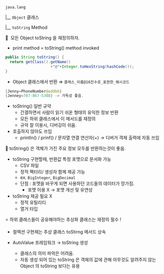 `java.lang` 

|__ `Object` 클래스 

|__ `toString` Method

📌  모든 Object toString 을 재정의하자. 

- print method = toString() method invoked

```java
public String toString() {
  return getClass().getName()
					+"@"+Integer.toHexString(hashCode());
}
```

- Object 클래스에서 반환 ⇒ `클래스_이름@16진수로_표현한_해시코드`

```java
{Jenny=PhoneNumber@addbb} 
{Jenney=707-867-5308} -> 가독성 좋음.
```

- toString() 일반 규약
    - 간결하면서 사람이 읽기 쉬운 형태의 유익한 정보 반환
    - 모든 하위 클래스에서 이 메서드를 재정의
    - 규악 잘 이용시, 디버깅이 쉬움.
- 호출하지 않아도 쓰임
    - println() / prinf() / 문자열 연결 연산자(+) → 디버거 객체 출력에 자동 쓰임
    

📌 toString() 은 객체가 가진 주요 정보 모두를 반환하는것이 좋음. 

- toString 구현할때, 반환값 특정 포맷으로 문서화 가능
    - CSV 파일
    - 정적 팩터리/ 생성자 함께 제공 가능
    - ex. `BigInteger`, `BigDecimal`
    - 단점 : 포맷을 바꾸게 되면 사용하던 코드들의 데이터가 망가짐.
        - 포맷 이용 X → 포맷 개선 및 유연성
- toString 제공 필요 X
    - 정적 유틸리티
    - 열거 타입

⭐ 하위 클래스들이 공유해야하는 추상화 클래스는 재정의 필수 ! 

- 컬렉션 구현체는 추상 클래스 toStirng 메서드 상속

- AutoValue 프레임워크  → toString 생성
    - 클래스의 의미 파악은 어려움.
    - 자동 생성 되어 있는 toString 은 객체의 값에 관해 아무것도 알려주지 않는 Object 의 toString 보다는 유용
